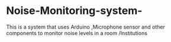 # Noise-Monitoring-system-
This is a system that uses Arduino ,Microphone sensor and other components to monitor noise levels in a room /Institutions 
